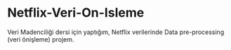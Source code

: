 # Netflix-Veri-On-Isleme
Veri Madenciliği dersi için yaptığım, Netflix verilerinde Data pre-processing (veri önişleme) projem. 
